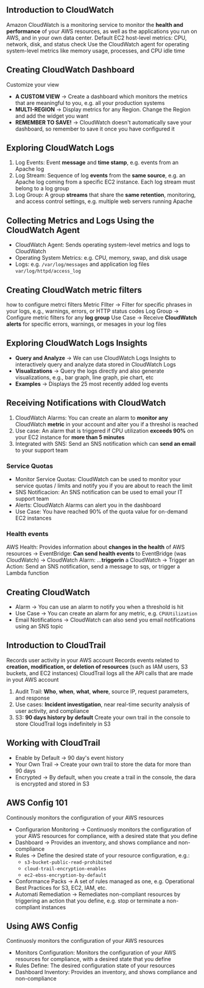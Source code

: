 ## Introduction to CloudWatch
Amazon CloudWatch is a monitoring service to monitor the **health and performance** of your AWS resources, 
as well as the applications you run on AWS, and in your own data center.
Default EC2 host-level metrics: CPU, network, disk, and status check
Use the CloudWatch agent for operating system-level metrics like memory usage, processes, and CPU idle time

## Creating CloudWatch Dashboard
Customize your view
- **A CUSTOM VIEW** -> Create a dashboard which monitors the metrics that are meaningful to you, e.g. all your production systems
- **MULTI-REGION** -> Display metrics for any Region. Change the Region and add the widget you want
- **REMEMBER TO SAVE!** -> CloudWatch doesn't automatically save your dashboard, so remember to save it once you have configured it 

## Exploring CloudWatch Logs
1. Log Events: Event **message** and **time stamp**, e.g. events from an Apache log
2. Log Stream: Sequence of log **events** from the **same source**, e.g. an Apache log coming from a specific EC2 instance. Each log stream must belong to a log group
3. Log Group: A group **streams** that share the **same retention**, monitoring, and access control settings, e.g. multiple web servers running Apache

## Collecting Metrics and Logs Using the CloudWatch Agent
- CloudWatch Agent: Sends operating system-level metrics and logs to CloudWatch
- Operating System Metrics: e.g. CPU, memory, swap, and disk usage
- Logs: e.g. `/var/log/messages` and application log files `var/log/httpd/access_log`

## Creating CloudWatch metric filters
how to configure metrci filters
Metric FIlter -> Filter for specific phrases in your logs, e.g., warnings, errors, or HTTP status codes
Log Group -> Configure metric filters for any **log group**
Use Case -> Receive **CloudWatch alerts** for specific errors, warnings, or mesages in your log files 

## Exploring CloudWatch Logs Insights
- **Query and Analyze** -> We can use CloudWatch Logs Insights to interactively query and analyze data stored in CloudWatch Logs
- **Visualizations** -> Query the logs directly and also generate visualizations, e.g., bar graph, line graph, pie chart, etc
- **Examples** -> Displays the 25 most recently added log events

## Receiving Notifications with CloudWatch
1. CloudWatch Alarms: You can create an alarm to **monitor any** CloudWatch **metric** in your account and alter you if a threshol is reached
2. Use case: An alarm that is triggered if CPU utilization **exceeds 90%** on your EC2 instance for **more than 5 minutes**
3. Integrated with SNS: Send an SNS notification which can **send an email** to your support team

### Service Quotas
- Monitor Service Quotas: CloudWatch can be used to monitor your service quotas / limits and notify you if you are about to reach the limit
- SNS Notificacion: An SNS notification can be used to email your IT support team
- Alerts: CloudWatch Alarms can alert you in the dashboard
- Use Case: You have reached 90% of the quota value for on-demand EC2 instances 

### Health events
AWS Health: Provides information about **changes in the health** of AWS resources -> EventBridge: **Can send health events** to EventBridge (was CloudWatch) -> CloudWatch Alarm: ...**triggerin** a CloudWatch -> Trigger an Action: Send an SNS notification, send a message to sqs, or trigger a Lambda function 

## Creating CloudWatch
- Alarm -> You can use an alarm to notify you when a threshold is hit 
- Use Case -> You can create an alarm for any metric, e.g. `CPUUtilization`
- Email Notifications -> CloudWatch can also send you email notifications using an SNS topic

## Introduction to CloudTrail
Records user activity in your AWS account
Records events related to **creation, modification, or deletion of resources** (such as IAM users, S3 buckets, and EC2 instances)
CloudTrail logs all the API calls that are made in yout AWS account
1. Audit Trail: **Who**, **when**, **what**, **where**, source IP, request parameters, and response
2. Use cases: **Incident investigation**, near real-time security analysis of user activity, and compliance
3. S3: **90 days history by default** Create your own trail in the console to store CloudTrail logs indefinitely in S3 

## Working with CloudTrail
- Enable by Default -> 90 day's event history
- Your Own Trail -> Create your own trail to store the data for more than 90 days
- Encrypted -> By default, when you create a trail in the console, the dara is encrypted and stored in S3

## AWS Config 101
Continously monitors the configuration of your AWS resources
- Configurarion Monitoring -> Continuosly monitors the configuration of your AWS resources for compliance, with a desired state that you define
- Dashboard -> Provides an inventory, and shows compliance and non-compliance
- Rules -> Define the desired state of your resource configuration, e.g.: 
	- `s3-bucket-public-read-prohibited`
	- `cloud-trail-encryption-enables`
	- `ec2-ebss-encryption-by-default`
- Conformance Packs -> A set of rules managed as one, e.g. Operational Best Practices for S3, EC2, IAM, etc.
- Automati  Remediation -> Remediates non-compliant resources by triggering an action that you define, e.g. stop or terminate a non-compliant instances

## Using AWS Config
Continuosly monitors the configuration of your AWS resources
- Monitors Configuration: Monitors the configuration of your AWS resources for compliance, with a desired state that you define
- Rules Define: The desired configuration state of your resources
- Dashboard Inventory: Provides an inventory, and shows compliance and non-compliance
